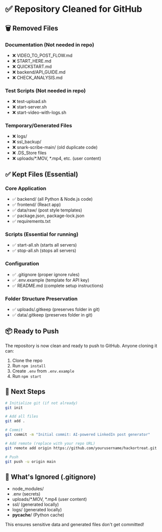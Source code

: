 # ✅ Repository Cleaned for GitHub

## 🗑️ Removed Files

### Documentation (Not needed in repo)
- ❌ VIDEO_TO_POST_FLOW.md
- ❌ START_HERE.md
- ❌ QUICKSTART.md
- ❌ backend/API_GUIDE.md
- ❌ CHECK_ANALYSIS.md

### Test Scripts (Not needed in repo)
- ❌ test-upload.sh
- ❌ start-server.sh
- ❌ start-video-with-logs.sh

### Temporary/Generated Files
- ❌ logs/
- ❌ ssl_backup/
- ❌ snark-scribe-main/ (old duplicate code)
- ❌ .DS_Store files
- ❌ uploads/*.MOV, *.mp4, etc. (user content)

## ✅ Kept Files (Essential)

### Core Application
- ✅ backend/ (all Python & Node.js code)
- ✅ frontend/ (React app)
- ✅ data/raw/ (post style templates)
- ✅ package.json, package-lock.json
- ✅ requirements.txt

### Scripts (Essential for running)
- ✅ start-all.sh (starts all servers)
- ✅ stop-all.sh (stops all servers)

### Configuration
- ✅ .gitignore (proper ignore rules)
- ✅ .env.example (template for API key)
- ✅ README.md (complete setup instructions)

### Folder Structure Preservation
- ✅ uploads/.gitkeep (preserves folder in git)
- ✅ data/.gitkeep (preserves folder in git)

## 📦 Ready to Push

The repository is now clean and ready to push to GitHub. Anyone cloning it can:

1. Clone the repo
2. Run `npm install`
3. Create `.env` from `.env.example`
4. Run `npm start`

## 🚀 Next Steps

```bash
# Initialize git (if not already)
git init

# Add all files
git add .

# Commit
git commit -m "Initial commit: AI-powered LinkedIn post generator"

# Add remote (replace with your repo URL)
git remote add origin https://github.com/yourusername/hackortreat.git

# Push
git push -u origin main
```

## 📝 What's Ignored (.gitignore)

- node_modules/
- .env (secrets)
- uploads/*.MOV, *.mp4 (user content)
- ssl/ (generated locally)
- logs/ (generated locally)
- __pycache__/ (Python cache)

This ensures sensitive data and generated files don't get committed!

